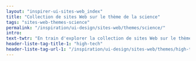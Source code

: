 ```yaml
---
layout: "inspirer-ui-sites-web_index"
title: "Collection de sites Web sur le thème de la science"
tags: "sites-web-themes-science"
permalink: "/inspiration/ui-design/sites-web/themes/science/"
intro:
text-twtr: "En train d'explorer la collection de sites Web sur le thème de la science du @MagDuWebdesign"
header-liste-tag-title-1: "high-tech"
header-liste-tag-url-1: "/inspiration/ui-design/sites-web/themes/high-tech/"
---
```


